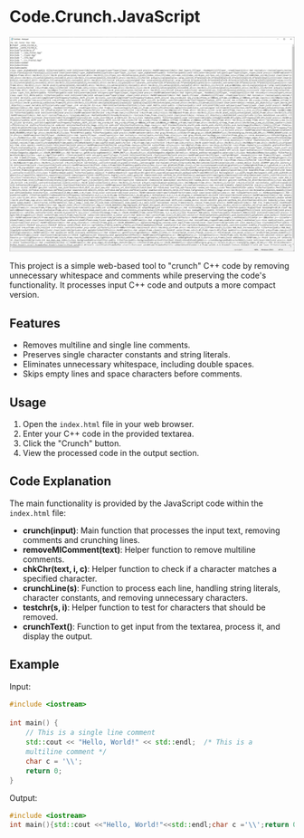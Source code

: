 # Code.Crunch.JavaScript

![screenshot2](https://github.com/lostjared/Code.Crunch.JavaScript/blob/main/crunch.jpg)

This project is a simple web-based tool to "crunch" C++ code by removing 
unnecessary whitespace and comments while preserving the code's 
functionality. It processes input C++ code and outputs a more compact 
version.

## Features

- Removes multiline and single line comments.
- Preserves single character constants and string literals.
- Eliminates unnecessary whitespace, including double spaces.
- Skips empty lines and space characters before comments.

## Usage

1. Open the `index.html` file in your web browser.
2. Enter your C++ code in the provided textarea.
3. Click the "Crunch" button.
4. View the processed code in the output section.

## Code Explanation

The main functionality is provided by the JavaScript code within the 
`index.html` file:

- **crunch(input)**: Main function that processes the input text, removing 
comments and crunching lines.
- **removeMlComment(text)**: Helper function to remove multiline comments.
- **chkChr(text, i, c)**: Helper function to check if a character matches 
a specified character.
- **crunchLine(s)**: Function to process each line, handling string 
literals, character constants, and removing unnecessary characters.
- **testchr(s, i)**: Helper function to test for characters that should be 
removed.
- **crunchText()**: Function to get input from the textarea, process it, 
and display the output.

## Example

Input:
```cpp
#include <iostream>

int main() {
    // This is a single line comment
    std::cout << "Hello, World!" << std::endl;  /* This is a
    multiline comment */
    char c = '\\';
    return 0;
}
```

Output:
```cpp
#include <iostream>
int main(){std::cout <<"Hello, World!"<<std::endl;char c ='\\';return 0;}
```

